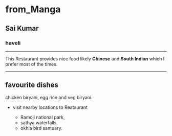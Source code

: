 # from_Manga
## Sai Kumar
### haveli
___________
This Restaurant provides nice food likely **Chinese** and **South Indian** which I prefer most of the times.

---
## favourite dishes

chicken biryani, egg rice and veg biryani.

* visit nearby locations to Reataurant

    * Ramoji national park,
    * sathya waterfalls,
    * okhla bird santuary.

